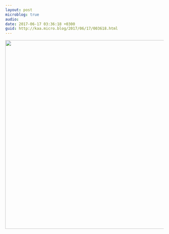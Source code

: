 ```yaml
---
layout: post
microblog: true
audio: 
date: 2017-06-17 03:36:18 +0300
guid: http://kaa.micro.blog/2017/06/17/003618.html
---
```



<img src="http://www.kaa.bz/uploads/2018/f0df955dd8.jpg" width="600" height="600" />
